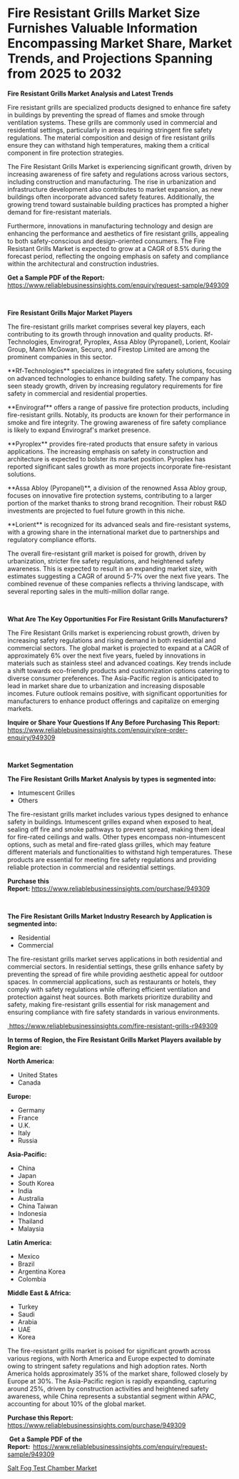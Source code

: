 <p><h1>Fire Resistant Grills Market Size Furnishes Valuable Information Encompassing Market Share, Market Trends, and Projections Spanning from 2025 to 2032</h1></p><p><strong>Fire Resistant Grills Market Analysis and Latest Trends</strong></p>
<p><p>Fire resistant grills are specialized products designed to enhance fire safety in buildings by preventing the spread of flames and smoke through ventilation systems. These grills are commonly used in commercial and residential settings, particularly in areas requiring stringent fire safety regulations. The material composition and design of fire resistant grills ensure they can withstand high temperatures, making them a critical component in fire protection strategies.</p><p>The Fire Resistant Grills Market is experiencing significant growth, driven by increasing awareness of fire safety and regulations across various sectors, including construction and manufacturing. The rise in urbanization and infrastructure development also contributes to market expansion, as new buildings often incorporate advanced safety features. Additionally, the growing trend toward sustainable building practices has prompted a higher demand for fire-resistant materials.</p><p>Furthermore, innovations in manufacturing technology and design are enhancing the performance and aesthetics of fire resistant grills, appealing to both safety-conscious and design-oriented consumers. The Fire Resistant Grills Market is expected to grow at a CAGR of 8.5% during the forecast period, reflecting the ongoing emphasis on safety and compliance within the architectural and construction industries.</p></p>
<p><strong>Get a Sample PDF of the Report:&nbsp;</strong> <a href="https://www.reliablebusinessinsights.com/enquiry/request-sample/949309?utm_campaign=2207&utm_medium=2&utm_source=Github&utm_content=ia&utm_term=20022025&utm_id=fire-resistant-grills">https://www.reliablebusinessinsights.com/enquiry/request-sample/949309</a></p>
<p>&nbsp;</p>
<p><strong>Fire Resistant Grills Major Market Players</strong></p>
<p><p>The fire-resistant grills market comprises several key players, each contributing to its growth through innovation and quality products. Rf-Technologies, Envirograf, Pyroplex, Assa Abloy (Pyropanel), Lorient, Koolair Group, Mann McGowan, Securo, and Firestop Limited are among the prominent companies in this sector.</p><p>**Rf-Technologies** specializes in integrated fire safety solutions, focusing on advanced technologies to enhance building safety. The company has seen steady growth, driven by increasing regulatory requirements for fire safety in commercial and residential properties.</p><p>**Envirograf** offers a range of passive fire protection products, including fire-resistant grills. Notably, its products are known for their performance in smoke and fire integrity. The growing awareness of fire safety compliance is likely to expand Envirograf's market presence.</p><p>**Pyroplex** provides fire-rated products that ensure safety in various applications. The increasing emphasis on safety in construction and architecture is expected to bolster its market position. Pyroplex has reported significant sales growth as more projects incorporate fire-resistant solutions.</p><p>**Assa Abloy (Pyropanel)**, a division of the renowned Assa Abloy group, focuses on innovative fire protection systems, contributing to a larger portion of the market thanks to strong brand recognition. Their robust R&D investments are projected to fuel future growth in this niche.</p><p>**Lorient** is recognized for its advanced seals and fire-resistant systems, with a growing share in the international market due to partnerships and regulatory compliance efforts.</p><p>The overall fire-resistant grill market is poised for growth, driven by urbanization, stricter fire safety regulations, and heightened safety awareness. This is expected to result in an expanding market size, with estimates suggesting a CAGR of around 5-7% over the next five years. The combined revenue of these companies reflects a thriving landscape, with several reporting sales in the multi-million dollar range.</p></p>
<p>&nbsp;</p>
<p><strong>What Are The Key Opportunities For Fire Resistant Grills Manufacturers?</strong></p>
<p><p>The Fire Resistant Grills market is experiencing robust growth, driven by increasing safety regulations and rising demand in both residential and commercial sectors. The global market is projected to expand at a CAGR of approximately 6% over the next five years, fueled by innovations in materials such as stainless steel and advanced coatings. Key trends include a shift towards eco-friendly products and customization options catering to diverse consumer preferences. The Asia-Pacific region is anticipated to lead in market share due to urbanization and increasing disposable incomes. Future outlook remains positive, with significant opportunities for manufacturers to enhance product offerings and capitalize on emerging markets.</p></p>
<p><strong>Inquire or Share Your Questions If Any Before Purchasing This Report:</strong> <a href="https://www.reliablebusinessinsights.com/enquiry/pre-order-enquiry/949309?utm_campaign=2207&utm_medium=2&utm_source=Github&utm_content=ia&utm_term=20022025&utm_id=fire-resistant-grills">https://www.reliablebusinessinsights.com/enquiry/pre-order-enquiry/949309</a></p>
<p>&nbsp;</p>
<p><strong>Market Segmentation</strong></p>
<p><strong>The Fire Resistant Grills Market Analysis by types is segmented into:</strong></p>
<p><ul><li>Intumescent Grilles</li><li>Others</li></ul></p>
<p><p>The fire-resistant grills market includes various types designed to enhance safety in buildings. Intumescent grilles expand when exposed to heat, sealing off fire and smoke pathways to prevent spread, making them ideal for fire-rated ceilings and walls. Other types encompass non-intumescent options, such as metal and fire-rated glass grilles, which may feature different materials and functionalities to withstand high temperatures. These products are essential for meeting fire safety regulations and providing reliable protection in commercial and residential settings.</p></p>
<p><strong>Purchase this Report:&nbsp;</strong><a href="https://www.reliablebusinessinsights.com/purchase/949309?utm_campaign=2207&utm_medium=2&utm_source=Github&utm_content=ia&utm_term=20022025&utm_id=fire-resistant-grills">https://www.reliablebusinessinsights.com/purchase/949309</a></p>
<p>&nbsp;</p>
<p><strong>The Fire Resistant Grills Market Industry Research by Application is segmented into:</strong></p>
<p><ul><li>Residential</li><li>Commercial</li></ul></p>
<p><p>The fire-resistant grills market serves applications in both residential and commercial sectors. In residential settings, these grills enhance safety by preventing the spread of fire while providing aesthetic appeal for outdoor spaces. In commercial applications, such as restaurants or hotels, they comply with safety regulations while offering efficient ventilation and protection against heat sources. Both markets prioritize durability and safety, making fire-resistant grills essential for risk management and ensuring compliance with fire safety standards in various environments.</p></p>
<p><a href="https://www.reliablebusinessinsights.com/fire-resistant-grills-r949309?utm_campaign=2207&utm_medium=2&utm_source=Github&utm_content=ia&utm_term=20022025&utm_id=fire-resistant-grills">&nbsp;https://www.reliablebusinessinsights.com/fire-resistant-grills-r949309</a></p>
<p><strong>In terms of Region, the Fire Resistant Grills Market Players available by Region are:</strong></p>
<p>
    <p> <strong> North America: </strong>
        <ul>
            <li>United States</li>
            <li>Canada</li>
        </ul>
        </p> 
    <p> <strong> Europe: </strong>
        <ul>
            <li>Germany</li>
            <li>France</li>
            <li>U.K.</li>
            <li>Italy</li>
            <li>Russia</li>
        </ul>
        </p> 
    <p> <strong> Asia-Pacific: </strong>
        <ul>
            <li>China</li>
            <li>Japan</li>
            <li>South Korea</li>
            <li>India</li>
            <li>Australia</li>
            <li>China Taiwan</li>
            <li>Indonesia</li>
            <li>Thailand</li>
            <li>Malaysia</li>
        </ul>
        </p> 
    <p> <strong> Latin America: </strong>
        <ul>
            <li>Mexico</li>
            <li>Brazil</li>
            <li>Argentina Korea</li>
            <li>Colombia</li>
        </ul>
        </p> 
    <p> <strong> Middle East & Africa: </strong>
        <ul>
            <li>Turkey</li>
            <li>Saudi</li>
            <li>Arabia</li>
            <li>UAE</li>
            <li>Korea</li>
        </ul>
    </p>
    </p>
<p><p>The fire-resistant grills market is poised for significant growth across various regions, with North America and Europe expected to dominate owing to stringent safety regulations and high adoption rates. North America holds approximately 35% of the market share, followed closely by Europe at 30%. The Asia-Pacific region is rapidly expanding, capturing around 25%, driven by construction activities and heightened safety awareness, while China represents a substantial segment within APAC, accounting for about 10% of the global market.</p></p>
<p><strong>Purchase this Report: </strong><a href="https://www.reliablebusinessinsights.com/purchase/949309?utm_campaign=2207&utm_medium=2&utm_source=Github&utm_content=ia&utm_term=20022025&utm_id=fire-resistant-grills">https://www.reliablebusinessinsights.com/purchase/949309</a></p>
<p>&nbsp;<strong>Get a Sample PDF of the Report:&nbsp;&nbsp;</strong><a href="https://www.reliablebusinessinsights.com/enquiry/request-sample/949309?utm_campaign=2207&utm_medium=2&utm_source=Github&utm_content=ia&utm_term=20022025&utm_id=fire-resistant-grills">https://www.reliablebusinessinsights.com/enquiry/request-sample/949309</a></p>
<p><strong></strong></p>
<p><p><a href="https://github.com/dmitriyvo6rog/Market-Research-Report-List-1/blob/main/salt-fog-test-chamber-market.md?utm_campaign=2207&utm_medium=2&utm_source=Github&utm_content=ia&utm_term=20022025&utm_id=fire-resistant-grills">Salt Fog Test Chamber Market</a></p></p>